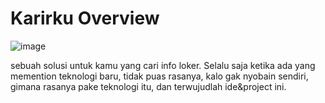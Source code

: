 # Karirku Overview
![image](https://github.com/ikhlasdansantai/karirku/assets/95151018/26026a80-3ada-4229-a3bb-2aaf4be63ec1)

sebuah solusi untuk kamu yang cari info loker. Selalu saja ketika ada yang memention teknologi baru, tidak puas rasanya, kalo gak nyobain sendiri, gimana rasanya pake teknologi itu, dan terwujudlah ide&project ini.

